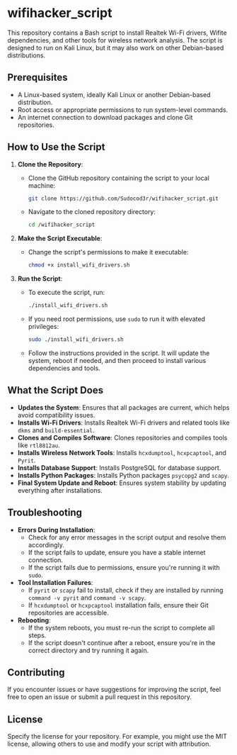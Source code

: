 # wifihacker_script
This repository contains a Bash script to install Realtek Wi-Fi drivers, Wifite dependencies, and other tools for wireless network analysis. The script is designed to run on Kali Linux, but it may also work on other Debian-based distributions.

## Prerequisites
- A Linux-based system, ideally Kali Linux or another Debian-based distribution.
- Root access or appropriate permissions to run system-level commands.
- An internet connection to download packages and clone Git repositories.

## How to Use the Script
1. **Clone the Repository**:
   - Clone the GitHub repository containing the script to your local machine:
     ```bash
     git clone https://github.com/Sudocod3r/wifihacker_script.git
     ```
   - Navigate to the cloned repository directory:
     ```bash
     cd /wifihacker_script
     ```

3. **Make the Script Executable**:
   - Change the script's permissions to make it executable:
     ```bash
     chmod +x install_wifi_drivers.sh
     ```

4. **Run the Script**:
   - To execute the script, run:
     ```bash
     ./install_wifi_drivers.sh
     ```
   - If you need root permissions, use `sudo` to run it with elevated privileges:
     ```bash
     sudo ./install_wifi_drivers.sh
     ```
   - Follow the instructions provided in the script. It will update the system, reboot if needed, and then proceed to install various dependencies and tools.

## What the Script Does
- **Updates the System**: Ensures that all packages are current, which helps avoid compatibility issues.
- **Installs Wi-Fi Drivers**: Installs Realtek Wi-Fi drivers and related tools like `dkms` and `build-essential`.
- **Clones and Compiles Software**: Clones repositories and compiles tools like `rtl8812au`.
- **Installs Wireless Network Tools**: Installs `hcxdumptool`, `hcxpcaptool`, and `Pyrit`.
- **Installs Database Support**: Installs PostgreSQL for database support.
- **Installs Python Packages**: Installs Python packages `psycopg2` and `scapy`.
- **Final System Update and Reboot**: Ensures system stability by updating everything after installations.

## Troubleshooting
- **Errors During Installation**:
  - Check for any error messages in the script output and resolve them accordingly.
  - If the script fails to update, ensure you have a stable internet connection.
  - If the script fails due to permissions, ensure you're running it with `sudo`.
- **Tool Installation Failures**:
  - If `pyrit` or `scapy` fail to install, check if they are installed by running `command -v pyrit` and `command -v scapy`.
  - If `hcxdumptool` or `hcxpcaptool` installation fails, ensure their Git repositories are accessible.
- **Rebooting**:
  - If the system reboots, you must re-run the script to complete all steps.
  - If the script doesn't continue after a reboot, ensure you're in the correct directory and try running it again.

## Contributing
If you encounter issues or have suggestions for improving the script, feel free to open an issue or submit a pull request in this repository.

## License
Specify the license for your repository. For example, you might use the MIT license, allowing others to use and modify your script with attribution.
